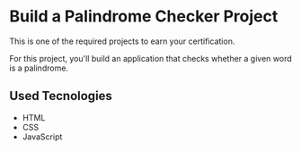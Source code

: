 # Build a Palindrome Checker Project

This is one of the required projects to earn your certification.

For this project, you'll build an application that checks whether a given word is a palindrome.

## Used Tecnologies

* HTML
* CSS
* JavaScript